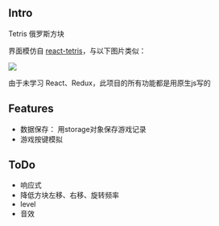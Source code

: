 ## Intro
Tetris 俄罗斯方块

界面模仿自 [react-tetris](https://github.com/chvin/react-tetris)，与以下图片类似：

<img src="https://camo.githubusercontent.com/8980082e6edae22933d63d58e02af96e7056fb89/68747470733a2f2f696d672e616c6963646e2e636f6d2f7470732f544231416737434e5858585858616f5858585858585858585858582d3332302d3438332e676966">

由于未学习 React、Redux，此项目的所有功能都是用原生js写的

## Features
- 数据保存： 用storage对象保存游戏记录
- 游戏按键模拟

## ToDo

- 响应式
- 降低方块左移、右移、旋转频率
- level
- 音效